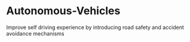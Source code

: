 # Autonomous-Vehicles
Improve self driving experience by introducing road safety and accident avoidance mechanisms
